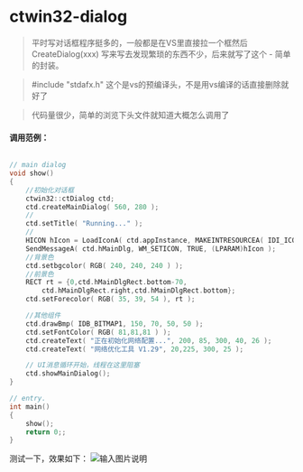 
ctwin32-dialog
=============================

>平时写对话框程序挺多的，一般都是在VS里直接拉一个框然后CreateDialog(xxx)
>写来写去发现繁琐的东西不少，后来就写了这个 - 简单的封装。

>\#include "stdafx.h" 这个是vs的预编译头，不是用vs编译的话直接删除就好了

>代码量很少，简单的浏览下头文件就知道大概怎么调用了


#### 调用范例：

```c++

// main dialog
void show()
{
	//初始化对话框
	ctwin32::ctDialog ctd;
	ctd.createMainDialog( 560, 280 );
	//
	ctd.setTitle( "Running..." );
	//
	HICON hIcon = LoadIconA( ctd.appInstance, MAKEINTRESOURCEA( IDI_ICON1 ) );
	SendMessageA( ctd.hMainDlg, WM_SETICON, TRUE, (LPARAM)hIcon );
	//背景色
	ctd.setbgcolor( RGB( 240, 240, 240 ) );
	//前景色
	RECT rt = {0,ctd.hMainDlgRect.bottom-70,
        ctd.hMainDlgRect.right,ctd.hMainDlgRect.bottom};
	ctd.setForecolor( RGB( 35, 39, 54 ), rt );

	//其他组件
	ctd.drawBmp( IDB_BITMAP1, 150, 70, 50, 50 );
	ctd.setFontColor( RGB( 81,81,81 ) );
	ctd.createText( "正在初始化网络配置...", 200, 85, 300, 40, 26 );
	ctd.createText( "网络优化工具 V1.29", 20,225, 300, 25 );

	// UI消息循环开始，线程在这里阻塞
	ctd.showMainDialog();
}

// entry.
int main()
{
	show();
    return 0;;
}

```

测试一下，效果如下：
![输入图片说明](http://git.oschina.net/uploads/images/2016/1129/021233_e6c3c2a2_632350.png "在这里输入图片标题")

